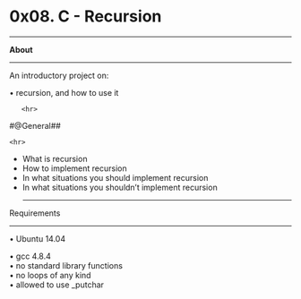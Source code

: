  # 0x08. C - Recursion
  <hr>
  <b>About </b>
 <hr>
 An introductory project on:<p>

  • recursion, and how to use it
    
       <hr>
 #@General##

    <hr>
* What is recursion <br>
* How to implement recursion <br>
* In what situations you should implement recursion <br>
* In what situations you shouldn’t implement recursion <br> <p>
   <hr>
 Requirements
 <hr> 
 • Ubuntu 14.04 <br> <p>
 • gcc 4.8.4 <br>
 • no standard library functions <br>
 • no loops of any kind <br>
 • allowed to use _putchar <br>  <p>
